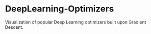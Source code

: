 # DeepLearning-Optimizers
Visualization of popular Deep Learning optimizers built upon Gradient Descent.
